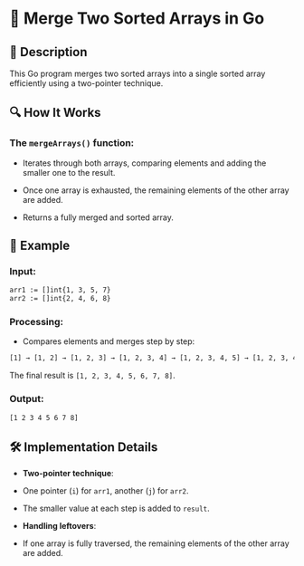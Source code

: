 # 📌 Merge Two Sorted Arrays in Go

## 🚀 Description
This Go program merges two sorted arrays into a single sorted array efficiently using a two-pointer technique.

## 🔍 How It Works
### The `mergeArrays()` function:

- Iterates through both arrays, comparing elements and adding the smaller one to the result.

- Once one array is exhausted, the remaining elements of the other array are added.

- Returns a fully merged and sorted array.

## 📂 Example
### Input:
```sh
arr1 := []int{1, 3, 5, 7}
arr2 := []int{2, 4, 6, 8}
```

### Processing:
- Compares elements and merges step by step:

```sh
[1] → [1, 2] → [1, 2, 3] → [1, 2, 3, 4] → [1, 2, 3, 4, 5] → [1, 2, 3, 4, 5, 6] → [1, 2, 3, 4, 5, 6, 7] → [1, 2, 3, 4, 5, 6, 7, 8]
```
The final result is `[1, 2, 3, 4, 5, 6, 7, 8]`.

### Output:
```sh
[1 2 3 4 5 6 7 8]
```
## 🛠️ Implementation Details
- **Two-pointer technique**:

 - One pointer (`i`) for `arr1`, another (`j`) for `arr2`.

 - The smaller value at each step is added to `result`.

- **Handling leftovers**:

- If one array is fully traversed, the remaining elements of the other array are added.
